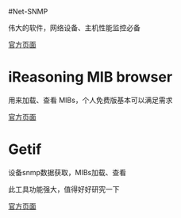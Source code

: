 #Net-SNMP

伟大的软件，网络设备、主机性能监控必备

<a href="http://www.net-snmp.org" target="_blank">官方页面</a>

# iReasoning MIB browser

用来加载、查看 MIBs，个人免费版基本可以满足需求

<a href="http://www.ireasoning.com/mibbrowser.shtml" target="_blank">官方页面</a>

# Getif

设备snmp数据获取，MIBs加载、查看

此工具功能强大，值得好好研究一下

<a href="http://www.wtcs.org/snmp4tpc/getif.htm" target="_blank">官方页面</a>


